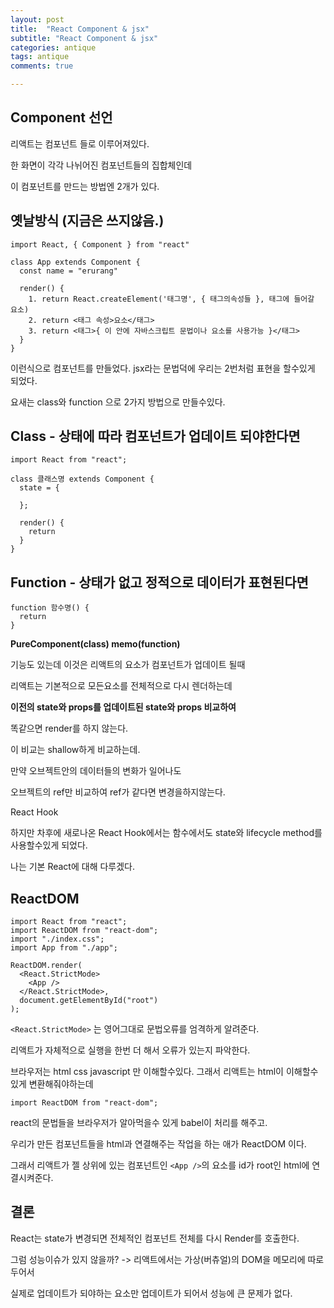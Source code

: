 ```yaml
---
layout: post
title:  "React Component & jsx"
subtitle: "React Component & jsx"
categories: antique
tags: antique
comments: true

---
```


## Component 선언

리액트는 컴포넌트 들로 이루어져있다.

한 화면이 각각 나뉘어진 컴포넌트들의 집합체인데

이 컴포넌트를 만드는 방법엔 2개가 있다.

## 옛날방식 (지금은 쓰지않음.)

```
import React, { Component } from "react"

class App extends Component {
  const name = "erurang"

  render() {
    1. return React.createElement('태그명', { 태그의속성들 }, 태그에 들어갈 요소)
    2. return <태그 속성>요소</태그>
    3. return <태그>{ 이 안에 자바스크립트 문법이나 요소를 사용가능 }</태그>
  }
}
```
이런식으로 컴포넌트를 만들었다. jsx라는 문법덕에 우리는 2번처럼 표현을 할수있게 되었다.

요새는 class와 function 으로 2가지 방법으로 만들수있다.

## Class - **상태**에 따라 컴포넌트가 업데이트 되야한다면 
```
import React from "react";

class 클래스명 extends Component {
  state = {

  };

  render() {
    return
  }
}
```

## Function - **상태**가 없고 정적으로 데이터가 표현된다면

```
function 함수명() {
  return 
}
```

**PureComponent(class) memo(function)** 

기능도 있는데 이것은 리액트의 요소가 컴포넌트가 업데이트 될때

리액트는 기본적으로 모든요소를 전체적으로 다시 렌더하는데

**이전의 state와 props를 업데이트된 state와 props 비교하여**

똑같으면 render를 하지 않는다.

이 비교는 shallow하게 비교하는데. 

만약 오브젝트안의 데이터들의 변화가 일어나도 

오브젝트의 ref만 비교하여 ref가 같다면 변경을하지않는다. 

React Hook

하지만 차후에 새로나온 React Hook에서는 함수에서도 state와 lifecycle method를 사용할수있게 되었다.

나는 기본 React에 대해 다루겠다.


## ReactDOM

```
import React from "react";
import ReactDOM from "react-dom";
import "./index.css";
import App from "./app";

ReactDOM.render(
  <React.StrictMode>
    <App />
  </React.StrictMode>,
  document.getElementById("root")
);
```

`<React.StrictMode>` 는 영어그대로 문법오류를 엄격하게 알려준다.

리액트가 자체적으로 실행을 한번 더 해서 오류가 있는지 파악한다.


브라우저는 html css javascript 만 이해할수있다. 그래서 리액트는 html이 이해할수있게 변환해줘야하는데

`import ReactDOM from "react-dom";`

react의 문법들을 브라우저가 알아먹을수 있게 babel이 처리를 해주고.

우리가 만든 컴포넌트들을 html과 연결해주는 작업을 하는 애가 ReactDOM 이다.

그래서 리액트가 젤 상위에 있는 컴포넌트인 `<App />`의 요소를 id가 root인 html에 연결시켜준다.

## 결론

React는 state가 변경되면 전체적인 컴포넌트 전체를 다시 Render를 호출한다.

그럼 성능이슈가 있지 않을까? -> 리액트에서는 가상(버츄얼)의 DOM을 메모리에 따로두어서

실제로 업데이트가 되야하는 요소만 업데이트가 되어서 성능에 큰 문제가 없다.